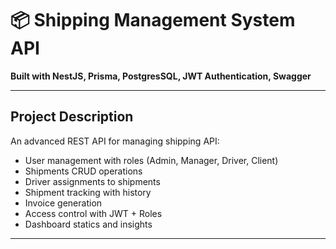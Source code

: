 # 📦 Shipping Management System API

**Built with NestJS, Prisma, PostgresSQL, JWT Authentication, Swagger**

---

## Project Description

An advanced REST API for managing shipping API:

- User management with roles (Admin, Manager, Driver, Client)
- Shipments CRUD operations
- Driver assignments to shipments
- Shipment tracking with history
- Invoice generation
- Access control with JWT + Roles
- Dashboard statics and insights

---

